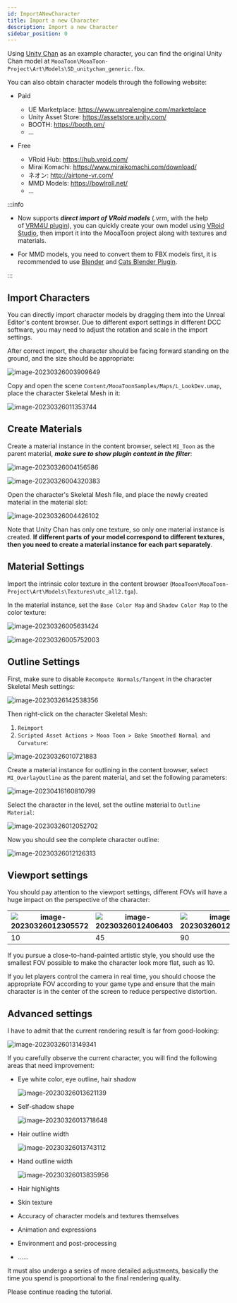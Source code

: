 ```yaml
---
id: ImportANewCharacter
title: Import a new Character
description: Import a new Character
sidebar_position: 0
---
```


Using [Unity Chan](https://unity-chan.com/) as an example character, you can find the original Unity Chan model at `MooaToon\MooaToon-Project\Art\Models\SD_unitychan_generic.fbx`.

You can also obtain character models through the following website: 

- Paid
  - UE Marketplace: https://www.unrealengine.com/marketplace
  - Unity Asset Store: https://assetstore.unity.com/
  - BOOTH: https://booth.pm/
  - ...

- Free
  - VRoid Hub: https://hub.vroid.com/
  - Mirai Komachi: https://www.miraikomachi.com/download/
  - ネオン: http://airtone-vr.com/
  - MMD Models: https://bowlroll.net/
  - ...

:::info

- Now supports _**direct import of VRoid models**_ (.vrm, with the help of [VRM4U plugin](https://github.com/JasonMa0012/VRM4U_MooaToon)), you can quickly create your own model using [VRoid Studio](https://vroid.com/studio), then import it into the MooaToon project along with textures and materials.  
    
- For MMD models, you need to convert them to FBX models first, it is recommended to use [Blender](https://www.blender.org/) and [Cats Blender Plugin](https://github.com/absolute-quantum/cats-blender-plugin).

:::

## Import Characters

You can directly import character models by dragging them into the Unreal Editor's content browser. Due to different export settings in different DCC software, you may need to adjust the rotation and scale in the import settings.  

After correct import, the character should be facing forward standing on the ground, and the size should be appropriate:

![image-20230326003909649](./assets/image-20230326003909649.png)

Copy and open the scene `Content/MooaToonSamples/Maps/L_LookDev.umap`, place the character Skeletal Mesh in it:

![image-20230326011353744](./assets/image-20230326011353744.png)

## Create Materials

Create a material instance in the content browser, select `MI_Toon` as the parent material, _**make sure to show plugin content in the filter**_:

![image-20230326004156586](./assets/image-20230326004156586.png)

![image-20230326004320383](./assets/image-20230326004320383.png)

Open the character's Skeletal Mesh file, and place the newly created material in the material slot:

![image-20230326004426102](./assets/image-20230326004426102.png)

Note that Unity Chan has only one texture, so only one material instance is created. **If different parts of your model correspond to different textures, then you need to create a material instance for each part separately**.

## Material Settings

Import the intrinsic color texture in the content browser (`MooaToon\MooaToon-Project\Art\Models\Textures\utc_all2.tga`).  

In the material instance, set the `Base Color Map` and `Shadow Color Map` to the color texture:

![image-20230326005631424](./assets/image-20230326005631424.png)

![image-20230326005752003](./assets/image-20230326005752003.png)

## Outline Settings

First, make sure to disable `Recompute Normals/Tangent` in the character Skeletal Mesh settings:

![image-20230326142538356](./assets/image-20230326142538356.png)

Then right-click on the character Skeletal Mesh:

1. `Reimport`
2. `Scripted Asset Actions > Mooa Toon > Bake Smoothed Normal and Curvature`:

![image-20230326010721883](./assets/image-20230326010721883.png)

Create a material instance for outlining in the content browser, select `MI_OverlayOutline` as the parent material, and set the following parameters:

![image-20230416160810799](./assets/image-20230416160810799.png)

Select the character in the level, set the outline material to `Outline Material`:

![image-20230326012052702](./assets/image-20230326012052702.png)

Now you should see the complete character outline:

![image-20230326012126313](./assets/image-20230326012126313.png)

## Viewport settings 

You should pay attention to the viewport settings, different FOVs will have a huge impact on the perspective of the character:

| ![image-20230326012305572](./assets/image-20230326012305572.png) | ![image-20230326012406403](./assets/image-20230326012406403.png) | ![image-20230326012439049](./assets/image-20230326012439049.png) |
| ------------------------------------------------------------ | ------------------------------------------------------------ | ------------------------------------------------------------ |
| 10                                                           | 45                                                           | 90                                                           |

If you pursue a close-to-hand-painted artistic style, you should use the smallest FOV possible to make the character look more flat, such as 10.  

If you let players control the camera in real time, you should choose the appropriate FOV according to your game type and ensure that the main character is in the center of the screen to reduce perspective distortion.

## Advanced settings 

I have to admit that the current rendering result is far from good-looking:

![image-20230326013149341](./assets/image-20230326013149341.png)

If you carefully observe the current character, you will find the following areas that need improvement: 

- Eye white color, eye outline, hair shadow

  ![image-20230326013621139](./assets/image-20230326013621139.png)

- Self-shadow shape

  ![image-20230326013718648](./assets/image-20230326013718648.png)

- Hair outline width

  ![image-20230326013743112](./assets/image-20230326013743112.png)

- Hand outline width

  ![image-20230326013835956](./assets/image-20230326013835956.png)

- Hair highlights 
    
- Skin texture 
    
- Accuracy of character models and textures themselves 
    
- Animation and expressions 
    
- Environment and post-processing 
    
- ......

It must also undergo a series of more detailed adjustments, basically the time you spend is proportional to the final rendering quality.  

Please continue reading the tutorial.




















